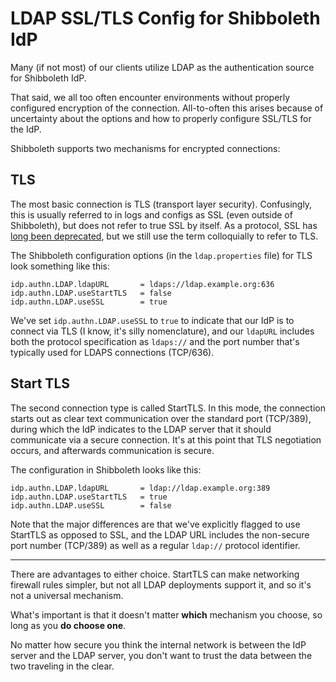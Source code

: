 # LDAP SSL/TLS Config for Shibboleth IdP

Many (if not most) of our clients utilize LDAP as the authentication source for Shibboleth IdP.

That said, we all too often encounter environments without properly configured encryption of the connection. All-to-often this arises because of uncertainty about the options and how to properly configure SSL/TLS for the IdP.

Shibboleth supports two mechanisms for encrypted connections:

## TLS

The most basic connection is TLS (transport layer security). Confusingly, this is usually referred to in logs and configs as SSL (even outside of Shibboleth), but does not refer to true SSL by itself. As a protocol, SSL has [long been deprecated](https://www.globalsign.com/en/blog/ssl-vs-tls-difference/), but we still use the term colloquially to refer to TLS.

The Shibboleth configuration options (in the `ldap.properties` file) for TLS look something like this:

~~~~
idp.authn.LDAP.ldapURL       = ldaps://ldap.example.org:636
idp.authn.LDAP.useStartTLS   = false
idp.authn.LDAP.useSSL        = true
~~~~

We've set `idp.authn.LDAP.useSSL` to `true` to indicate that our IdP is to connect via TLS (I know, it's silly nomenclature), and our `ldapURL` includes both the protocol specification as `ldaps://` and the port number that's typically used for LDAPS connections (TCP/636).

## Start TLS

The second connection type is called StartTLS. In this mode, the connection starts out as clear text communication over the standard port (TCP/389), during which the IdP indicates to the LDAP server that it should communicate via a secure connection. It's at this point that TLS negotiation occurs, and afterwards communication is secure.

The configuration in Shibboleth looks like this:

~~~~
idp.authn.LDAP.ldapURL       = ldap://ldap.example.org:389
idp.authn.LDAP.useStartTLS   = true
idp.authn.LDAP.useSSL        = false
~~~~

Note that the major differences are that we've explicitly flagged to use StartTLS as opposed to SSL, and the LDAP URL includes the non-secure port number (TCP/389) as well as a regular `ldap://` protocol identifier.

-----

There are advantages to either choice. StartTLS can make networking firewall rules simpler, but not all LDAP deployments support it, and so it's not a universal mechanism.

What's important is that it doesn't matter **which** mechanism you choose, so long as you **do choose one**.

No matter how secure you think the internal network is between the IdP server and the LDAP server, you don't want to trust the data between the two traveling in the clear.
